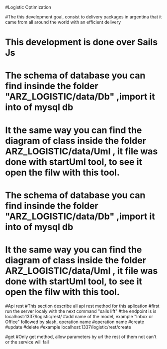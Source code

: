 #Logistic Optimization 

#The this development goal, consist to delivery packages in argentina that it came from all around the world with an efficient delivery 

# This development is done over Sails Js

# The schema of database you can find insinde the folder "ARZ_LOGISTIC/data/Db" ,import it into of mysql db
# It the same way you can find the diagram of class inside the folder ARZ_LOGISTIC/data/Uml , it file was done with startUml tool, to see it open the filw with this tool.


# The schema of database you can find insinde the folder "ARZ_LOGISTIC/data/Db" ,import it into of mysql db
# It the same way you can find the diagram of class inside the folder ARZ_LOGISTIC/data/Uml , it file was done with startUml tool, to see it open the filw with this tool.


#Api rest
#This section describe all api rest method for this aplication
#first run the server localy with the next command "sails lift"
#the endpoint is is localhost:1337/logistic/rest/
#add name of the model, example "Inbox or Office" followed by slash, operation name
#operation name
	#create
	#update
	#delete
#example localhost:1337/logistic/rest/create

#get
#Only get method, allow parameters by url the rest of them not can't or the service will fail


